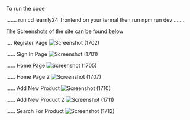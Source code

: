 To run the code 

.......
run cd learnly24_frontend on your termal
then run
npm run dev
.......

The Screenshots of the site can be found below

....
Register Page
![Screenshot (1702)](https://github.com/CaptainEboy/LeanlyAppFrontendTask0124/assets/63905637/51db796a-4d3f-4606-a87d-2493520eb13a)

......
Sign In Page
![Screenshot (1701)](https://github.com/CaptainEboy/LeanlyAppFrontendTask0124/assets/63905637/86334131-0611-42ec-b629-4af9ecb4de16)

......
Home Page
![Screenshot (1705)](https://github.com/CaptainEboy/LeanlyAppFrontendTask0124/assets/63905637/e8b6a420-cd26-476b-ac75-7031ee35d96d)

......
Home Page 2
![Screenshot (1707)](https://github.com/CaptainEboy/LeanlyAppFrontendTask0124/assets/63905637/88cc0968-40bc-495d-84b3-ccbe38064374)

......
Add New Product
![Screenshot (1710)](https://github.com/CaptainEboy/LeanlyAppFrontendTask0124/assets/63905637/86df3d1d-3515-4751-8d2e-e9f33c88eb7c)

......
Add New Product 2
![Screenshot (1711)](https://github.com/CaptainEboy/LeanlyAppFrontendTask0124/assets/63905637/70a793b2-45e5-4c39-928a-ab2cdec6456d)

......
Search For Product
![Screenshot (1712)](https://github.com/CaptainEboy/LeanlyAppFrontendTask0124/assets/63905637/f32923e2-79aa-469f-b109-c9c7c51c2fc2)
